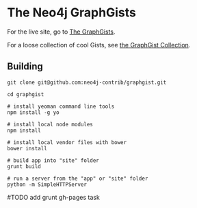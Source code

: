 The Neo4j GraphGists
====================

For the live site, go to [The GraphGists](http://gist.neo4j.org/).

For a loose collection of cool Gists, see [the GraphGist Collection](https://github.com/neo4j-contrib/graphgist/wiki).

Building
-----------

    git clone git@github.com:neo4j-contrib/graphgist.git
    
    cd graphgist
    
    # install yeoman command line tools 
    npm install -g yo
    
    # install local node modules
    npm install
    
    # install local vendor files with bower
    bower install
    
    # build app into "site" folder
    grunt build
    
    # run a server from the "app" or "site" folder
    python -m SimpleHTTPServer
    

#TODO add grunt gh-pages task
